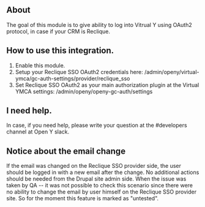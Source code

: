 ## About
The goal of this module is to give ability
to log into Vitrual Y using OAuth2 protocol, in case if your CRM is Reclique.

## How to use this integration.

1. Enable this module.
2. Setup your Reclique SSO OAuth2 credentials
here: /admin/openy/virtual-ymca/gc-auth-settings/provider/reclique_sso
3. Set Reclique SSO OAuth2 as your main authorization plugin
at the Virtual YMCA settings: /admin/openy/openy-gc-auth/settings

## I need help.
In case, if you need help, please write your question
at the #developers channel at Open Y slack.

## Notice about the email change
If the email was changed on the Reclique SSO provider side, the user should
be logged in with a new email after the change. No additional actions should
be needed from the Drupal site admin side.
When the issue was taken by QA -- it was not possible to check this scenario
since there were no ability to change the email by user himself on the
Reclique SSO provider site. So for the moment this feature is marked as
"untested".
